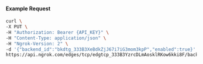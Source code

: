 <!-- Code generated for API Clients. DO NOT EDIT. -->

#### Example Request

```bash
curl \
-X PUT \
-H "Authorization: Bearer {API_KEY}" \
-H "Content-Type: application/json" \
-H "Ngrok-Version: 2" \
-d '{"backend_id":"bkdtg_333B3XeBdkZjJ67i7iG3mom3kpP","enabled":true}' \
https://api.ngrok.com/edges/tcp/edgtcp_333B3YzrcDLmAosklRKow6kki8F/backend
```
